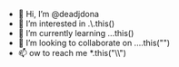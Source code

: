 - 👋 Hi, I’m @deadjdona
- 👀 I’m interested in .\\.this()
- 🌱 I’m currently learning ...this()
- 💞️ I’m looking to collaborate on ....this("")
- 📫 ow to reach me *.this(\"\\\\")

<!--- deadjdona/deadjdona is ✨ special ✨ repository because its `README.md` (this file) appears on your GitHub profile.
You can click Preview link to take look at your changes. --->
